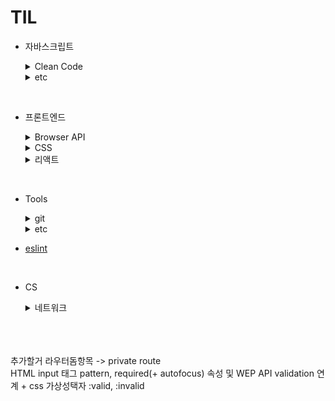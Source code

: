 # TIL

- 자바스크립트

  <details>
    <summary>Clean Code</summary>

  - [배열 메소드 사용팁](https://github.com/CSH111/TIL/blob/main/JavaScript/clean-code/array-method.md)
  - [|| vs ??](https://github.com/CSH111/TIL/blob/main/JavaScript/clean-code/or-vs-nullish-coalescing.md)
  - [isNaN vs Number.isNaN](https://github.com/CSH111/TIL/blob/main/JavaScript/clean-code/number-isNaN.md)
  - [문자열 전개구문](https://github.com/CSH111/TIL/blob/main/JavaScript/clean-code/string-spread-operator.md)

  </details>

    <details>
    <summary>etc</summary>

  - [forEach 메소드 break 시키기](https://github.com/CSH111/TIL/blob/main/JavaScript/etc/break-forEach.md)
  - [tilt 연산자](https://github.com/CSH111/TIL/blob/main/JavaScript/etc/tilt.md)

  </details>

<br>

- 프론트엔드

  <details>
      <summary>Browser API</summary>
    
     - [intersection-observer](https://github.com/CSH111/TIL/blob/main/Front-End/browser-api/intersection-observer.md)

    <br>

   </details>

  <details>
      <summary>CSS</summary>
    
     - [초기설정](https://github.com/CSH111/TIL/blob/main/Front-End/css/reset.md)

    <br>

   </details>

  <details>
    <summary>리액트</summary>

    <br>

    <details>
      <summary>리덕스</summary>
    
     - [리덕스 툴킷](https://github.com/CSH111/TIL/blob/main/Front-End/React/redux/redux-toolkit.md)
     - [리덕스 툴킷 비동기](https://github.com/CSH111/TIL/blob/main/Front-End/React/redux/redux-toolkit-async.md)

    <br>

   </details>

    <details>
      <summary>스트럭쳐</summary>
    
    - [pages 폴더구조(index활용)](https://github.com/CSH111/TIL/blob/main/Front-End/React/structure/pages-with-index.md)

    <br>

   </details>

  - [이벤트 핸들러 네이밍](https://github.com/CSH111/TIL/blob/main/Front-End/React/naming-event-handler.md)
  - [삼항연산자의 대안](https://github.com/CSH111/TIL/blob/main/Front-End/React/ternary-operator.md)
  - [디바운싱 with useEffect](https://github.com/CSH111/TIL/blob/main/Front-End/React/useEffect-debouncing.md)
  - [state의 최신성 보장](https://github.com/CSH111/TIL/blob/main/Front-End/React/guarantee-latest.md)
  - [커스텀 컴포넌트의 ref](https://github.com/CSH111/TIL/blob/main/Front-End/React/forwardRef.md)
  - [reusable 폼 제작기(context 이용)](https://github.com/CSH111/TIL/blob/main/Front-End/React/reusable-form.md)
  - [레이아웃 by Route](https://github.com/CSH111/TIL/blob/main/Front-End/React/layout-with-router.md)
  - [글로벌 스타일 및 리셋](https://github.com/CSH111/TIL/blob/main/Front-End/React/default-global-style.md)

<br>

- Tools

    <details>

    <summary>git</summary>

  - [기본 명령어](https://github.com/CSH111/TIL/blob/main/Tools/git/git-basic.md)
  - [merge](https://github.com/CSH111/TIL/blob/main/Tools/git/merge.md)
  - [협업, 깃허브](https://github.com/CSH111/TIL/blob/main/Tools/git/colaboration.md)

    <br>

    </details>
    <!-- </details> -->

    <details>
    <summary>etc</summary>

  - [eslint](https://github.com/CSH111/TIL/blob/main/Tools/etc/eslint.md)
  </details>

<br>

- CS
  <details>
      <summary>네트워크</summary>
    
     - [CORS이슈 in 리액트 노드 프로젝트](https://github.com/CSH111/TIL/blob/main/CS/Network/cors-in-react-node.md)

    <br>

   </details>
  </details>

<br><br><br>
추가할거 라우터돔항목 -> private route  
HTML input 태그 pattern, required(+ autofocus) 속성 및 WEP API validation 연계 + css 가상성택자 :valid, :invalid
